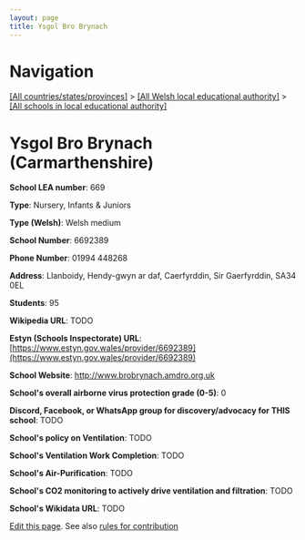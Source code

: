 ```yaml
---
layout: page
title: Ysgol Bro Brynach
---
```

# Navigation

[[All countries/states/provinces]](../../..) > [[All Welsh local educational authority]](../..) > [[All schools in local educational authority]](..)

# Ysgol Bro Brynach (Carmarthenshire)

**School LEA number**: 669

**Type**: Nursery, Infants & Juniors

**Type (Welsh)**: Welsh medium

**School Number**: 6692389

**Phone Number**: 01994 448268

**Address**: Llanboidy, Hendy-gwyn ar daf, Caerfyrddin, Sir Gaerfyrddin, SA34 0EL

**Students**: 95

**Wikipedia URL**: TODO

**Estyn (Schools Inspectorate) URL**: [https://www.estyn.gov.wales/provider/6692389](https://www.estyn.gov.wales/provider/6692389)

**School Website**: http://www.brobrynach.amdro.org.uk

**School's overall airborne virus protection grade (0-5)**: 0

**Discord, Facebook, or WhatsApp group for discovery/advocacy for THIS school**: TODO

**School's policy on Ventilation**: TODO

**School's Ventilation Work Completion**: TODO

**School's Air-Purification**: TODO

**School's CO2 monitoring to actively drive ventilation and filtration**: TODO

**School's Wikidata URL**: TODO




[Edit this page](https://github.com/ventilate-schools/Wales/edit/prif/./Carmarthenshire/Ysgol_Bro_Brynach.md). See also [rules for contribution](../../../contribution-rules/)